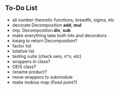 ## To-Do List

* all number theoretic functions, breadth, sigma, etc
* decorate Decomposition __add__, __mul__
* imp. Decomposition.__div__, __sub__
* make everything take both ints and decorators
* kwarg to return Decomposition?
* factor list
* totative list
* testing suite (check oeis, n^n, etc)
* wrappers in class?
* OEIS class?
* rename product?
* move wrappers to submodule
* make mobius map (fixed point?)
